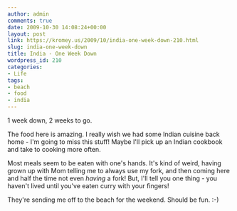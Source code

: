 ```yaml
---
author: admin
comments: true
date: 2009-10-30 14:08:24+00:00
layout: post
link: https://kromey.us/2009/10/india-one-week-down-210.html
slug: india-one-week-down
title: India - One Week Down
wordpress_id: 210
categories:
- Life
tags:
- beach
- food
- india
---
```


1 week down, 2 weeks to go.

The food here is amazing. I really wish we had some Indian cuisine back home - I'm going to miss this stuff! Maybe I'll pick up an Indian cookbook and take to cooking more often.

Most meals seem to be eaten with one's hands. It's kind of weird, having grown up with Mom telling me to always use my fork, and then coming here and half the time not even _having_ a fork! But, I'll tell you one thing - you haven't lived until you've eaten curry with your fingers!

They're sending me off to the beach for the weekend. Should be fun. :-)
